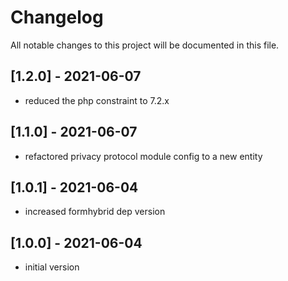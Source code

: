# Changelog

All notable changes to this project will be documented in this file.

## [1.2.0] - 2021-06-07

- reduced the php constraint to 7.2.x

## [1.1.0] - 2021-06-07

- refactored privacy protocol module config to a new entity

## [1.0.1] - 2021-06-04

- increased formhybrid dep version

## [1.0.0] - 2021-06-04

- initial version
